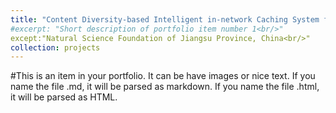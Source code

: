 ```yaml
---
title: "Content Diversity-based Intelligent in-network Caching System for ICN Networks"
#excerpt: "Short description of portfolio item number 1<br/>"
except:"Natural Science Foundation of Jiangsu Province, China<br/>"
collection: projects
---
```



#This is an item in your portfolio. It can be have images or nice text. If you name the file .md, it will be parsed as markdown. If you name the file .html, it will be parsed as HTML. 
